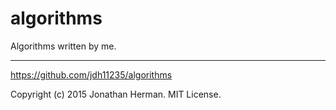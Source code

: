 # algorithms

Algorithms written by me.

___

https://github.com/jdh11235/algorithms

Copyright (c) 2015 Jonathan Herman. MIT License.
